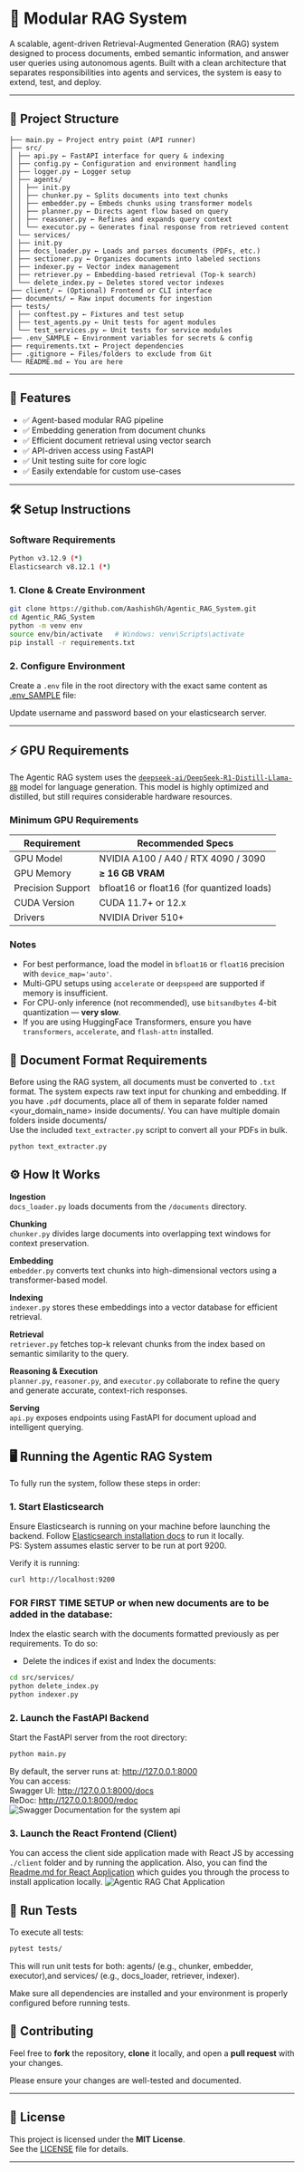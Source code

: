 # 🧠 Modular RAG System

A scalable, agent-driven Retrieval-Augmented Generation (RAG) system designed to process documents, embed semantic information, and answer user queries using autonomous agents. Built with a clean architecture that separates responsibilities into agents and services, the system is easy to extend, test, and deploy.

---

## 📁 Project Structure
```
├── main.py ← Project entry point (API runner)
├── src/
│ ├── api.py ← FastAPI interface for query & indexing
│ ├── config.py ← Configuration and environment handling
│ ├── logger.py ← Logger setup
│ ├── agents/
│ │ ├── init.py
│ │ ├── chunker.py ← Splits documents into text chunks
│ │ ├── embedder.py ← Embeds chunks using transformer models
│ │ ├── planner.py ← Directs agent flow based on query
│ │ ├── reasoner.py ← Refines and expands query context
│ │ └── executor.py ← Generates final response from retrieved content
│ └── services/
│ ├── init.py
│ ├── docs_loader.py ← Loads and parses documents (PDFs, etc.)
│ ├── sectioner.py ← Organizes documents into labeled sections
│ ├── indexer.py ← Vector index management
│ ├── retriever.py ← Embedding-based retrieval (Top-k search)
│ └── delete_index.py ← Deletes stored vector indexes
├── client/ ← (Optional) Frontend or CLI interface
├── documents/ ← Raw input documents for ingestion
├── tests/
│ ├── conftest.py ← Fixtures and test setup
│ ├── test_agents.py ← Unit tests for agent modules
│ └── test_services.py ← Unit tests for service modules
├── .env_SAMPLE ← Environment variables for secrets & config
├── requirements.txt ← Project dependencies
├── .gitignore ← Files/folders to exclude from Git
└── README.md ← You are here
```
---

## 🚀 Features

- ✅ Agent-based modular RAG pipeline
- ✅ Embedding generation from document chunks
- ✅ Efficient document retrieval using vector search
- ✅ API-driven access using FastAPI
- ✅ Unit testing suite for core logic
- ✅ Easily extendable for custom use-cases

---

## 🛠️ Setup Instructions
### Software Requirements

```sh
Python v3.12.9 (*)
Elasticsearch v8.12.1 (*)
```

### 1. Clone & Create Environment
```bash
git clone https://github.com/AashishGh/Agentic_RAG_System.git
cd Agentic_RAG_System
python -m venv env
source env/bin/activate   # Windows: venv\Scripts\activate
pip install -r requirements.txt
```

###  2. Configure Environment

Create a `.env` file in the root directory with the exact same content as [.env_SAMPLE](.env_SAMPLE) file:

Update username and password based on your elasticsearch server.

---
## ⚡ GPU Requirements

The Agentic RAG system uses the [`deepseek-ai/DeepSeek-R1-Distill-Llama-8B`](https://huggingface.co/deepseek-ai/DeepSeek-R1-Distill-Llama-8B) model for language generation. This model is highly optimized and distilled, but still requires considerable hardware resources.

### Minimum GPU Requirements

| Requirement        | Recommended Specs                         |
|--------------------|-------------------------------------------|
| GPU Model          | NVIDIA A100 / A40 / RTX 4090 / 3090       |
| GPU Memory         | **≥ 16 GB VRAM**                          |
| Precision Support  | bfloat16 or float16 (for quantized loads) |
| CUDA Version       | CUDA 11.7+ or 12.x                        |
| Drivers            | NVIDIA Driver 510+                        |

###  Notes

- For best performance, load the model in `bfloat16` or `float16` precision with `device_map='auto'`.
- Multi-GPU setups using `accelerate` or `deepspeed` are supported if memory is insufficient.
- For CPU-only inference (not recommended), use `bitsandbytes` 4-bit quantization — **very slow**.
- If you are using HuggingFace Transformers, ensure you have `transformers`, `accelerate`, and `flash-attn` installed.

## 📄 Document Format Requirements

Before using the RAG system, all documents must be converted to `.txt` format. The system expects raw text input for chunking and embedding. If you have `.pdf` documents, place all of them in separate folder named <your_domain_name> inside documents/. You can have multiple domain folders inside documents/ <br>
Use the included `text_extracter.py` script to convert all your PDFs in bulk.

```python
python text_extracter.py
```

## ⚙️ How It Works

 **Ingestion**  
`docs_loader.py` loads documents from the `/documents` directory.

 **Chunking**  
`chunker.py` divides large documents into overlapping text windows for context preservation.

 **Embedding**  
`embedder.py` converts text chunks into high-dimensional vectors using a transformer-based model.

 **Indexing**  
`indexer.py` stores these embeddings into a vector database for efficient retrieval.

 **Retrieval**  
`retriever.py` fetches top-k relevant chunks from the index based on semantic similarity to the query.

 **Reasoning & Execution**  
`planner.py`, `reasoner.py`, and `executor.py` collaborate to refine the query and generate accurate, context-rich responses.

 **Serving**  
`api.py` exposes endpoints using FastAPI for document upload and intelligent querying.


## 🖥️ Running the Agentic RAG System
To fully run the system, follow these steps in order:
### 1. Start Elasticsearch
Ensure Elasticsearch is running on your machine before launching the backend. Follow [Elasticsearch installation docs](https://www.elastic.co/guide/en/elasticsearch/reference/current/starting-elasticsearch.html) to run it locally. <br>
PS: System assumes elastic server to be run at port 9200.

Verify it is running:
```bash
curl http://localhost:9200
```
### FOR FIRST TIME SETUP or when new documents are to be added in the database: 
Index the elastic search with the documents formatted previously as per requirements. To do so:
-  Delete the indices if exist and Index the documents:
```bash
cd src/services/
python delete_index.py
python indexer.py
```

### 2. Launch the FastAPI Backend
Start the FastAPI server from the root directory:
```bash
python main.py
```
By default, the server runs at:
http://127.0.0.1:8000 <br>
You can access: <br>
Swagger UI: http://127.0.0.1:8000/docs <br>
ReDoc: http://127.0.0.1:8000/redoc
![Swagger Documentation for the system api](./assets/api.png)
### 3. Launch the React Frontend (Client)
You can access the client side application made with React JS by accessing `./client` folder and by running the application.
Also, you can find the [Readme.md for React Application](./client/README.md) which guides you through the process to install application locally.
![Agentic RAG Chat Application](./assets/ui.png)
## 🧪 Run Tests

To execute all tests:

```bash
pytest tests/
```
This will run unit tests for both:
agents/ (e.g., chunker, embedder, executor),and 
services/ (e.g., docs_loader, retriever, indexer).

Make sure all dependencies are installed and your environment is properly configured before running tests.

## 👥 Contributing
Feel free to **fork** the repository, **clone** it locally, and open a **pull request** with your changes.

Please ensure your changes are well-tested and documented.

---

## 📄 License

This project is licensed under the **MIT License**.  
See the [LICENSE](./LICENSE) file for details.

---


